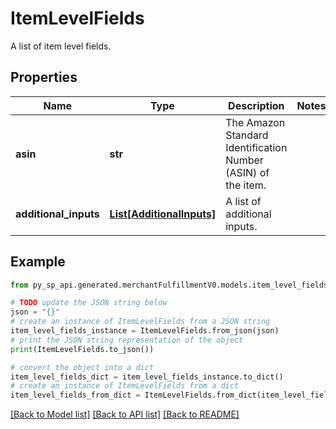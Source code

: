 # ItemLevelFields

A list of item level fields.

## Properties

Name | Type | Description | Notes
------------ | ------------- | ------------- | -------------
**asin** | **str** | The Amazon Standard Identification Number (ASIN) of the item. | 
**additional_inputs** | [**List[AdditionalInputs]**](AdditionalInputs.md) | A list of additional inputs. | 

## Example

```python
from py_sp_api.generated.merchantFulfillmentV0.models.item_level_fields import ItemLevelFields

# TODO update the JSON string below
json = "{}"
# create an instance of ItemLevelFields from a JSON string
item_level_fields_instance = ItemLevelFields.from_json(json)
# print the JSON string representation of the object
print(ItemLevelFields.to_json())

# convert the object into a dict
item_level_fields_dict = item_level_fields_instance.to_dict()
# create an instance of ItemLevelFields from a dict
item_level_fields_from_dict = ItemLevelFields.from_dict(item_level_fields_dict)
```
[[Back to Model list]](../README.md#documentation-for-models) [[Back to API list]](../README.md#documentation-for-api-endpoints) [[Back to README]](../README.md)


